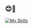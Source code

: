 ## 😊🦍
[![My Skills](https://skillicons.dev/icons?i=laravel,php,js,jquery,nextjs,nodejs,react,docker,mysql,ai,notion,git,github,html,sass,linux,windows)](https://skillicons.dev)

